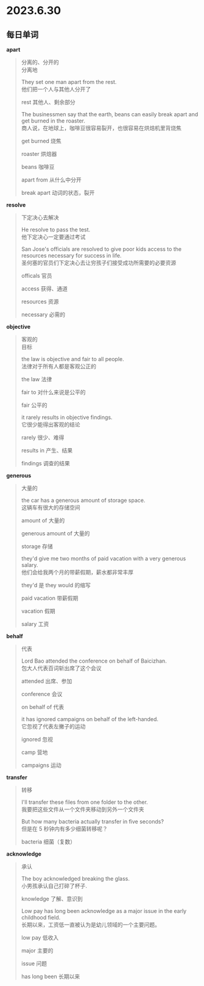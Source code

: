 # 2023.6.30

## 每日单词

**apart**

> 分离的、分开的  
> 分离地
> 
> They set one man apart from the rest.  
> 他们把一个人与其他人分开了
>
> rest 其他人、剩余部分
>
> The businessmen say that the earth, beans can easily break apart and get burned in the roaster.  
> 商人说，在地球上，咖啡豆很容易裂开，也很容易在烘焙机里背烧焦
>
> get burned 烧焦  
>
> roaster 烘焙器
>
> beans 咖啡豆
>
> apart from 从什么中分开
>
> break apart 动词的状态，裂开

**resolve**

> 下定决心去解决
>
> He resolve to pass the test.  
> 他下定决心一定要通过考试
>
> San Jose's officials are resolved to give poor kids access to the resources necessary for success in life.  
> 圣何塞的官员们下定决心去让穷孩子们接受成功所需要的必要资源
>
> officals 官员
>
> access 获得、通道
>
> resources 资源
>
> necessary 必需的


**objective**

> 客观的  
> 目标
>
> the law is objective and fair to all people.  
> 法律对于所有人都是客观公正的
>
> the law 法律
>
> fair to 对什么来说是公平的
>
> fair 公平的
>
> it rarely results in objective findings.  
> 它很少能得出客观的结论
>
> rarely 很少、难得
>
> results in 产生、结果
>
> findings 调查的结果


**generous**

> 大量的
>
> the car has a generous amount of storage space.  
> 这辆车有很大的存储空间
>
> amount of 大量的
>
> generous amount of 大量的
>
> storage 存储
>
> they'd give me two months of paid vacation with a very generous salary.  
> 他们会给我两个月的带薪假期，薪水都非常丰厚
>
> they'd 是 they would 的缩写
>
> paid vacation 带薪假期
>
> vacation 假期
>
> salary 工资

**behalf**

> 代表
> 
> Lord Bao attended the conference on behalf of Baicizhan.  
> 包大人代表百词斩出席了这个会议
>
> attended 出席、参加
>
> conference 会议
>
> on behalf of 代表
>
> it has ignored campaigns on behalf of the left-handed.  
> 它忽视了代表左撇子的运动
>
> ignored 忽视
>
> camp 营地
>
> campaigns 运动


**transfer**

> 转移
>
> I'll transfer these files from one folder to the other.  
> 我要把这些文件从一个文件夹移动到另外一个文件夹
>
> But how many bacteria actually transfer in five seconds?  
> 但是在 5 秒钟内有多少细菌转移呢？
>
> bacteria 细菌（复数）

**acknowledge**

> 承认
>
> The boy acknowledged breaking the glass.  
> 小男孩承认自己打碎了杯子. 
>
> knowledge 了解、意识到
>
> Low pay has long been acknowledge as a major issue in the early childhood field.  
> 长期以来，工资低一直被认为是幼儿领域的一个主要问题。
>
> low pay 低收入
>
> major 主要的
>
> issue 问题
>
> has long been 长期以来
